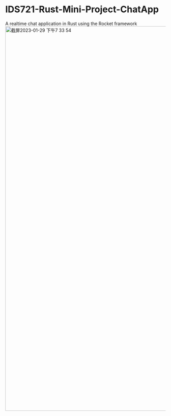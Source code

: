 # IDS721-Rust-Mini-Project-ChatApp
A realtime chat application in Rust using the Rocket framework
<img width="1204" alt="截屏2023-01-29 下午7 33 54" src="https://user-images.githubusercontent.com/65765997/215365464-7b21349f-9fb2-4acc-bab9-f3cf4a09c57e.png">

